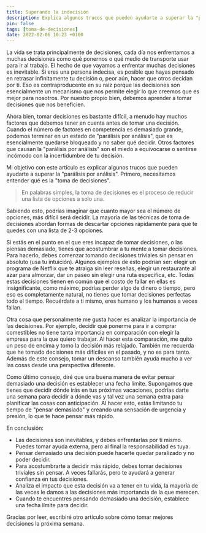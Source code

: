 ```yaml
---
title: Superando la indecisión
description: Explica algunos trucos que pueden ayudarte a superar la "parálisis por análisis" y tomar decisiones que te beneficien.
pin: false
tags: [toma-de-decisiones]
date: 2022-02-06 10:23 +0100
---
```

La vida se trata principalmente de decisiones, cada día nos enfrentamos a muchas decisiones como qué ponernos o qué medio de transporte usar para ir al trabajo. El hecho de que vayamos a enfrentar muchas decisiones es inevitable. Si eres una persona indecisa, es posible que hayas pensado en retrasar infinitamente tu decisión o, peor aún, hacer que otros decidan por ti. Eso es contraproducente en su raíz porque las decisiones son esencialmente un mecanismo que nos permite elegir lo que creemos que es mejor para nosotros. Por nuestro propio bien, debemos aprender a tomar decisiones que nos beneficien.

Ahora bien, tomar decisiones es bastante difícil, a menudo hay muchos factores que debemos tener en cuenta antes de tomar una decisión. Cuando el número de factores en competencia es demasiado grande, podemos terminar en un estado de "parálisis por análisis", que es esencialmente quedarse bloqueado y no saber qué decidir. Otros factores que causan la "parálisis por análisis" son el miedo a equivocarse o sentirse incómodo con la incertidumbre de tu decisión.

Mi objetivo con este artículo es explicar algunos trucos que pueden ayudarte a superar la "parálisis por análisis". Primero, necesitamos entender qué es la "toma de decisiones".

> En palabras simples, la toma de decisiones es el proceso de reducir una lista de opciones a solo una.

Sabiendo esto, podrías imaginar que cuanto mayor sea el número de opciones, más difícil será decidir. La mayoría de las técnicas de toma de decisiones abordan formas de descartar opciones rápidamente para que te quedes con una lista de 2-3 opciones.

Si estás en el punto en el que eres incapaz de tomar decisiones, o las piensas demasiado, tienes que acostumbrar a tu mente a tomar decisiones. Para hacerlo, debes comenzar tomando decisiones triviales sin pensar en absoluto (usa tu intuición). Algunos ejemplos de esto podrían ser: elegir un programa de Netflix que te atraiga sin leer reseñas, elegir un restaurante al azar para almorzar, dar un paseo sin elegir una ruta específica, etc. Todas estas decisiones tienen en común que el costo de fallar en ellas es insignificante, como máximo, podrías perder algo de dinero o tiempo, pero eso es completamente natural, no tienes que tomar decisiones perfectas todo el tiempo. Recuérdate a ti mismo, eres humano y los humanos a veces fallan.

Otra cosa que personalmente me gusta hacer es analizar la importancia de las decisiones. Por ejemplo, decidir qué ponerme para ir a comprar comestibles no tiene tanta importancia en comparación con elegir la empresa para la que quiero trabajar. Al hacer esta comparación, me quito un peso de encima y tomo la decisión más relajado. También me recuerda que he tomado decisiones más difíciles en el pasado, y no es para tanto. Además de este consejo, tomar un descanso también ayuda mucho a ver las cosas desde una perspectiva diferente.

Como último consejo, diré que una buena manera de evitar pensar demasiado una decisión es establecer una fecha límite. Supongamos que tienes que decidir dónde irás en tus próximas vacaciones, podrías darte una semana para decidir a dónde vas y tal vez una semana extra para planificar las cosas con anticipación. Al hacer esto, estás limitando tu tiempo de "pensar demasiado" y creando una sensación de urgencia y presión, lo que te hace pensar más rápido.

En conclusión:

* Las decisiones son inevitables, y debes enfrentarlas por ti mismo. Puedes tomar ayuda externa, pero al final la responsabilidad es tuya.
* Pensar demasiado una decisión puede hacerte quedar paralizado y no poder decidir.
* Para acostumbrarte a decidir más rápido, debes tomar decisiones triviales sin pensar. A veces fallarás, pero te ayudará a generar confianza en tus decisiones.
* Analiza el impacto que esta decisión va a tener en tu vida, la mayoría de las veces le damos a las decisiones más importancia de la que merecen.
* Cuando te encuentres pensando demasiado una decisión, establece una fecha límite para decidir.

Gracias por leer, escribiré otro artículo sobre cómo tomar mejores decisiones la próxima semana.